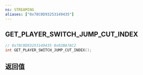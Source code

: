```yaml
---
ns: STREAMING
aliases: ["0x78C0D93253149435"]
---
```

## GET_PLAYER_SWITCH_JUMP_CUT_INDEX

```c
// 0x78C0D93253149435 0x02BA7AC2
int GET_PLAYER_SWITCH_JUMP_CUT_INDEX();
```

## 返回值
